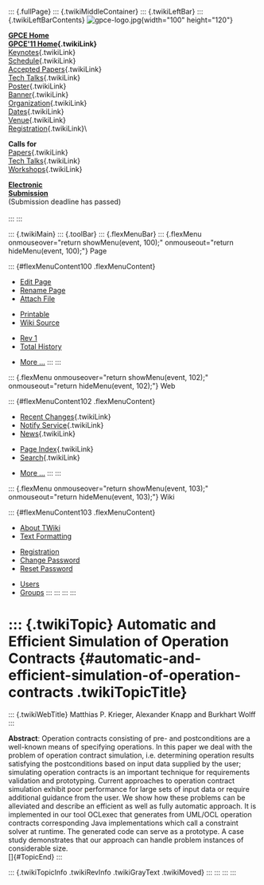 ::: {.fullPage}
::: {.twikiMiddleContainer}
::: {.twikiLeftBar}
::: {.twikiLeftBarContents}
![gpce-logo.jpg](../pub/GPCE11/WebLeftBar/gpce-logo.jpg){width="100"
height="120"}

**[GPCE Home](http://program-transformation.org/Gpce)**\
**[GPCE\'11 Home](WebHome){.twikiLink}**\
[Keynotes](KeynoteSpeakers){.twikiLink}\
[Schedule](ConferenceProgram){.twikiLink}\
[Accepted Papers](AcceptedPapers){.twikiLink}\
[Tech Talks](TechTalks){.twikiLink}\
[Poster](Poster){.twikiLink}\
[Banner](Banner){.twikiLink}\
[Organization](ConferenceOrganization){.twikiLink}\
[Dates](ImportantDates){.twikiLink}\
[Venue](ConferenceVenue){.twikiLink}\
[Registration](ConferenceRegistration){.twikiLink}\

**Calls for**\
[Papers](CallForPapers){.twikiLink}\
[Tech Talks](CallForTechTalks){.twikiLink}\
[Workshops](Workshops){.twikiLink}

**[Electronic\
Submission](http://www.easychair.org/conferences/?conf=gpce11)**\
(Submission deadline has passed)\
\
:::
:::

::: {.twikiMain}
::: {.toolBar}
::: {.flexMenuBar}
::: {.flexMenu onmouseover="return showMenu(event, 100);" onmouseout="return hideMenu(event, 100);"}
Page

::: {#flexMenuContent100 .flexMenuContent}
-   [Edit
    Page](http://www.program-transformation.org/edit/GPCE11/AutomaticAndEfficientSimulationOfOperationContracts?t=1536828818)
-   [Rename
    Page](http://www.program-transformation.org/rename/GPCE11/AutomaticAndEfficientSimulationOfOperationContracts)
-   [Attach
    File](http://www.program-transformation.org/attach/GPCE11/AutomaticAndEfficientSimulationOfOperationContracts)

<!-- -->

-   [Printable](http://www.program-transformation.org/view/GPCE11/AutomaticAndEfficientSimulationOfOperationContracts?skin=print.pattern)
-   [Wiki
    Source](http://www.program-transformation.org/view/GPCE11/AutomaticAndEfficientSimulationOfOperationContracts?skin=text&raw=on&contenttype=text/plain)

<!-- -->

-   [Rev
    1](http://www.program-transformation.org/view/GPCE11/AutomaticAndEfficientSimulationOfOperationContracts?rev=1.1)
-   [Total
    History](http://www.program-transformation.org/rdiff/GPCE11/AutomaticAndEfficientSimulationOfOperationContracts)

<!-- -->

-   [More
    \...](http://www.program-transformation.org/oops/GPCE11/AutomaticAndEfficientSimulationOfOperationContracts?template=oopsmore&param1=1.1&param2=1.1)
:::
:::

::: {.flexMenu onmouseover="return showMenu(event, 102);" onmouseout="return hideMenu(event, 102);"}
Web

::: {#flexMenuContent102 .flexMenuContent}
-   [Recent Changes](WebChanges){.twikiLink}
-   [Notify Service](WebNotify){.twikiLink}
-   [News](WebNews){.twikiLink}

<!-- -->

-   [Page Index](WebIndex){.twikiLink}
-   [Search](WebSearch){.twikiLink}

<!-- -->

-   [More
    \...](http://www.program-transformation.org/oops/GPCE11/AutomaticAndEfficientSimulationOfOperationContracts?template=oopsmore&param1=1.1&param2=1.1)
:::
:::

::: {.flexMenu onmouseover="return showMenu(event, 103);" onmouseout="return hideMenu(event, 103);"}
Wiki

::: {#flexMenuContent103 .flexMenuContent}
-   [About
    TWiki](http://www.program-transformation.org/view/TWiki/WebHome)
-   [Text
    Formatting](http://www.program-transformation.org/view/TWiki/TextFormattingRules)

<!-- -->

-   [Registration](http://www.program-transformation.org/view/TWiki/TWikiRegistration)
-   [Change
    Password](http://www.program-transformation.org/view/TWiki/ChangePassword)
-   [Reset
    Password](http://www.program-transformation.org/view/TWiki/ResetPassword)

<!-- -->

-   [Users](http://www.program-transformation.org/view/Main/TWikiUsers)
-   [Groups](http://www.program-transformation.org/view/Main/TWikiGroups)
:::
:::
:::
:::

::: {.twikiTopic}
Automatic and Efficient Simulation of Operation Contracts {#automatic-and-efficient-simulation-of-operation-contracts .twikiTopicTitle}
=========================================================

::: {.twikiWebTitle}
Matthias P. Krieger, Alexander Knapp and Burkhart Wolff
:::

**Abstract**: Operation contracts consisting of pre- and postconditions
are a well-known means of specifying operations. In this paper we deal
with the problem of operation contract simulation, i.e. determining
operation results satisfying the postconditions based on input data
supplied by the user; simulating operation contracts is an important
technique for requirements validation and prototyping. Current
approaches to operation contract simulation exhibit poor performance for
large sets of input data or require additional guidance from the user.
We show how these problems can be alleviated and describe an efficient
as well as fully automatic approach. It is implemented in our tool
OCLexec that generates from UML/OCL operation contracts corresponding
Java implementations which call a constraint solver at runtime. The
generated code can serve as a prototype. A case study demonstrates that
our approach can handle problem instances of considerable size.\
[]{#TopicEnd}
:::

::: {.twikiTopicInfo .twikiRevInfo .twikiGrayText .twikiMoved}
:::
:::
:::
:::

